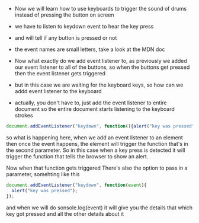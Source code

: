 * Now we will learn how to use keyboards to trigger the sound of drums instead of pressing the button on screen

* we have to listen to keydown event to hear the key press
* and will tell if any button is pressed or not
* the event names are small letters, take a look at the MDN doc
* Now what exactly do we add event listener to, as previously we added our event listener to all of the buttons, so when the buttons get pressed then the event listener gets triggered
* but in this case we are waiting for the keyboard keys, so how can we addd event listener to the keyboard
* actually, you don't have to, just add the event listener to entire document so the entire document starts listening to the keyboard strokes 
```javascript
document.addEventListener("keydown", function(){alert("key was pressed");});
```
so what is happening here, when we add an event listener to an element then once the event happens, the element will trigger the function that's in the second parameter.
So in this case when a key press is detected it will trigger the function that tells the browser to show an alert.

Now when that function gets triggered There's also the option to pass in a parameter, somehting like this

```javascript
document.addEventListener("keydown", function(event){
  alert("key was pressed");
});
```
and when we will do sonsole.log(event) it will give you the details that which key got pressed and all the other details about it
